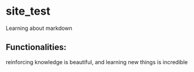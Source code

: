 # site_test

Learning about markdown

## Functionalities: 

reinforcing knowledge is beautiful,
and learning new things is incredible